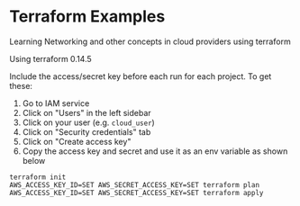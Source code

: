 # Terraform Examples

Learning Networking and other concepts in cloud providers using terraform

Using terraform 0.14.5

Include the access/secret key before each run for each project. To get these:

1. Go to IAM service
2. Click on "Users" in the left sidebar
3. Click on your user (e.g. `cloud_user`)
4. Click on "Security credentials" tab
5. Click on "Create access key"
6. Copy the access key and secret and use it as an env variable as shown below

```
terraform init
AWS_ACCESS_KEY_ID=SET AWS_SECRET_ACCESS_KEY=SET terraform plan
AWS_ACCESS_KEY_ID=SET AWS_SECRET_ACCESS_KEY=SET terraform apply
```
